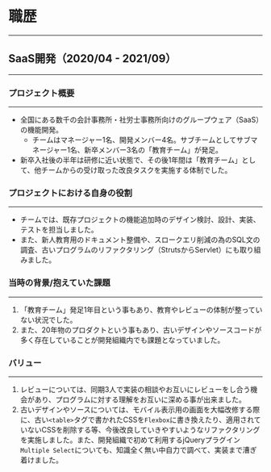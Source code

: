 # 職歴

---

## SaaS開発（2020/04 - 2021/09）

---

### プロジェクト概要

---

- 全国にある数千の会計事務所・社労士事務所向けのグループウェア（SaaS）の機能開発。
  - チームはマネージャー1名、開発メンバー4名。サブチームとしてサブマネージャー1名、新卒メンバー3名の「教育チーム」が発足。
- 新卒入社後の半年は研修に近い状態で、その後1年間は「教育チーム」として、他チームからの受け取った改良タスクを実施する体制でした。

### プロジェクトにおける自身の役割

---

- チームでは、既存プロジェクトの機能追加時のデザイン検討、設計、実装、テストを担当しました。
- また、新人教育用のドキュメント整備や、スロークエリ削減の為のSQL文の調査、古いプログラムのリファクタリング（StrutsからServlet）にも取り組みました。

### 当時の背景/抱えていた課題

---

1. 「教育チーム」発足1年目という事もあり、教育やレビューの体制が整っていない状況でした。
2. また、20年物のプロダクトという事もあり、古いデザインやソースコードが多く存在していることが開発組織内でも課題となっていました。

### バリュー

---

1. レビューについては、同期3人で実装の相談やお互いにレビューをし合う機会があり、プログラムに対する理解をお互いに深める事が出来ました。
2. 古いデザインやソースについては、モバイル表示用の画面を大幅改修する際に、古い`<table>`タグで書かれたCSSを`Flexbox`に書き換えたり、適用されていないCSSを削除する等、今後改良していきやすいようなリファクタリングを実施しました。また、開発組織で初めて利用するjQueryプラグイン`Multiple Select`についても、知識全く無い中自力で調べて、実装まで漕ぎ着けました。
